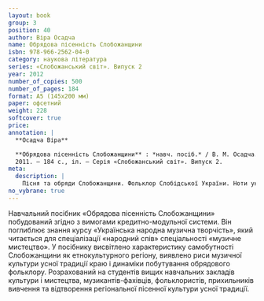 ```yaml
---
layout: book
group: 3
position: 40
author: Віра Осадча
name: Обрядова пісенність Слобожанщини
isbn: 978-966-2562-04-0
category: наукова література
series: «Слобожанський світ». Випуск 2
year: 2012
number_of_copies: 500
number_of_pages: 184
format: А5 (145х200 мм)
paper: офсетний
weight: 228
softcover: true
price:
annotation: |
  **Осадча Віра**

  **Обрядова пісенність Слобожанщини** : *навч. посіб.* / В. М. Осадча. — Харків : Видавець Савчук О. О.,
  2011. — 184 с., іл. — Серія «Слобожанський світ». Випуск 2.
meta:
  description: |
    Пісня та обряди Слобожанщини. Фольклор Слобідської України. Ноти українських народних пісень.
no_vybrane: true
---
```


Навчальний посібник «Обрядова пісенність Слобожанщини» побудований згідно з вимогами кредитно-модульної
системи. Він поглиблює знання курсу «Українська народна музична творчість», який читається для спеціалізації
«народний спів» спеціальності «музичне мистецтво». У посібнику висвітлено характеристику самобутності
Слобожанщини як етнокультурного регіону, виявлено риси музичної культури усної традиції краю і динаміки
побутування обрядового фольклору. Розрахований на студентів вищих навчальних закладів культури і мистецтва,
музикантів-фахівців, фольклористів, прихильників вивчення та відтворення регіональної пісенної культури
усної традиції.
